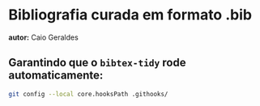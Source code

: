 # Bibliografia curada em formato .bib

**autor:** Caio Geraldes

## Garantindo que o `bibtex-tidy` rode automaticamente:

```bash
git config --local core.hooksPath .githooks/
```

